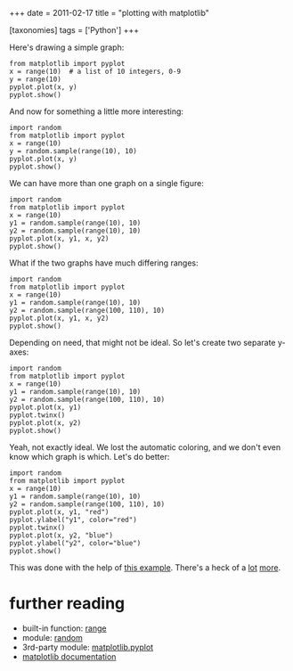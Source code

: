 +++
date = 2011-02-17
title = "plotting with matplotlib"

[taxonomies]
tags = ['Python']
+++

Here\'s drawing a simple graph:

``` {.sourceCode .python}
from matplotlib import pyplot
x = range(10)  # a list of 10 integers, 0-9
y = range(10)
pyplot.plot(x, y)
pyplot.show()
```

And now for something a little more interesting:

``` {.sourceCode .python}
import random
from matplotlib import pyplot
x = range(10)
y = random.sample(range(10), 10)
pyplot.plot(x, y)
pyplot.show()
```

We can have more than one graph on a single figure:

``` {.sourceCode .python}
import random
from matplotlib import pyplot
x = range(10)
y1 = random.sample(range(10), 10)
y2 = random.sample(range(10), 10)
pyplot.plot(x, y1, x, y2)
pyplot.show()
```

What if the two graphs have much differing ranges:

``` {.sourceCode .python}
import random
from matplotlib import pyplot
x = range(10)
y1 = random.sample(range(10), 10)
y2 = random.sample(range(100, 110), 10)
pyplot.plot(x, y1, x, y2)
pyplot.show()
```

Depending on need, that might not be ideal. So let\'s create two
separate y-axes:

``` {.sourceCode .python}
import random
from matplotlib import pyplot
x = range(10)
y1 = random.sample(range(10), 10)
y2 = random.sample(range(100, 110), 10)
pyplot.plot(x, y1)
pyplot.twinx()
pyplot.plot(x, y2)
pyplot.show()
```

Yeah, not exactly ideal. We lost the automatic coloring, and we don\'t
even know which graph is which. Let\'s do better:

``` {.sourceCode .python}
import random
from matplotlib import pyplot
x = range(10)
y1 = random.sample(range(10), 10)
y2 = random.sample(range(100, 110), 10)
pyplot.plot(x, y1, "red")
pyplot.ylabel("y1", color="red")
pyplot.twinx()
pyplot.plot(x, y2, "blue")
pyplot.ylabel("y2", color="blue")
pyplot.show()
```

This was done with the help of [this example]. There\'s a heck of a
[lot][] [more].

further reading
===============

-   built-in function: [range]
-   module: [random]
-   3rd-party module: [matplotlib.pyplot]
-   [matplotlib documentation]

  [this example]: http://matplotlib.sourceforge.net/examples/api/two_scales.html
  [lot]: http://matplotlib.sourceforge.net/examples/index.html
  [more]: http://matplotlib.sourceforge.net/gallery.html
  [range]: http://docs.python.org/library/functions#range
  [random]: http://docs.python.org/library/random
  [matplotlib.pyplot]: http://matplotlib.sourceforge.net/api/pyplot_api.html
  [matplotlib documentation]: http://matplotlib.sourceforge.net/contents.html
